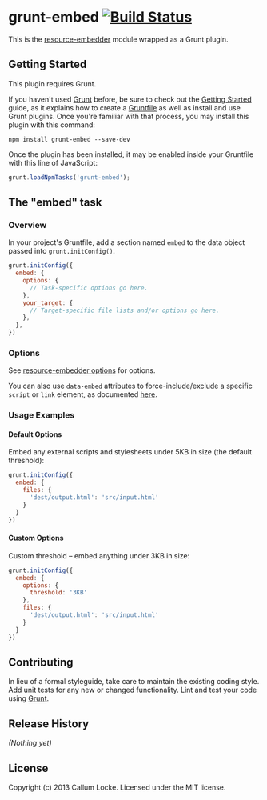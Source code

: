# grunt-embed [![Build Status](https://secure.travis-ci.org/callumlocke/grunt-embed.png?branch=master)](http://travis-ci.org/callumlocke/grunt-embed)

This is the [resource-embedder](https://github.com/callumlocke/resource-embedder) module wrapped as a Grunt plugin.


## Getting Started
This plugin requires Grunt.

If you haven't used [Grunt](http://gruntjs.com/) before, be sure to check out the [Getting Started](http://gruntjs.com/getting-started) guide, as it explains how to create a [Gruntfile](http://gruntjs.com/sample-gruntfile) as well as install and use Grunt plugins. Once you're familiar with that process, you may install this plugin with this command:

```shell
npm install grunt-embed --save-dev
```

Once the plugin has been installed, it may be enabled inside your Gruntfile with this line of JavaScript:

```js
grunt.loadNpmTasks('grunt-embed');
```


## The "embed" task

### Overview
In your project's Gruntfile, add a section named `embed` to the data object passed into `grunt.initConfig()`.

```js
grunt.initConfig({
  embed: {
    options: {
      // Task-specific options go here.
    },
    your_target: {
      // Target-specific file lists and/or options go here.
    },
  },
})
```

### Options
See [resource-embedder options](https://github.com/callumlocke/resource-embedder) for options.

You can also use `data-embed` attributes to force-include/exclude a specific `script` or `link` element, as documented [here](https://github.com/callumlocke/resource-embedder).

### Usage Examples

#### Default Options
Embed any external scripts and stylesheets under 5KB in size (the default threshold):

```js
grunt.initConfig({
  embed: {
    files: {
      'dest/output.html': 'src/input.html'
    }
  }
})
```

#### Custom Options
Custom threshold – embed anything under 3KB in size:

```js
grunt.initConfig({
  embed: {
    options: {
      threshold: '3KB'
    },
    files: {
      'dest/output.html': 'src/input.html'
    }
  }
})
```


## Contributing
In lieu of a formal styleguide, take care to maintain the existing coding style. Add unit tests for any new or changed functionality. Lint and test your code using [Grunt](http://gruntjs.com/).


## Release History
_(Nothing yet)_


## License
Copyright (c) 2013 Callum Locke. Licensed under the MIT license.
